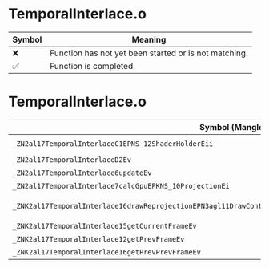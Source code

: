 # TemporalInterlace.o
| Symbol | Meaning 
| ------------- | ------------- 
| :x: | Function has not yet been started or is not matching. 
| :white_check_mark: | Function is completed. 


# TemporalInterlace.o
| Symbol (Mangled) | Symbol (Demangled) | Decompiled? |
| ------------- |  ------------- | ------------- |
| `_ZN2al17TemporalInterlaceC1EPNS_12ShaderHolderEii` | `al::TemporalInterlace::TemporalInterlace(al::ShaderHolder *,int,int)` | :white_check_mark: |
| `_ZN2al17TemporalInterlaceD2Ev` | `al::TemporalInterlace::~TemporalInterlace()` | :white_check_mark: |
| `_ZN2al17TemporalInterlace6updateEv` | `al::TemporalInterlace::update(void)` | :white_check_mark: |
| `_ZN2al17TemporalInterlace7calcGpuEPKNS_10ProjectionEi` | `al::TemporalInterlace::calcGpu(al::Projection const*,int)` | :white_check_mark: |
| `_ZNK2al17TemporalInterlace16drawReprojectionEPN3agl11DrawContextERKNS1_12RenderBufferEPKNS1_11TextureDataES9_` | `al::TemporalInterlace::drawReprojection(agl::DrawContext *,agl::RenderBuffer const&,agl::TextureData const*,agl::TextureData const*)const` | :white_check_mark: |
| `_ZNK2al17TemporalInterlace15getCurrentFrameEv` | `al::TemporalInterlace::getCurrentFrame(void)const` | :white_check_mark: |
| `_ZNK2al17TemporalInterlace12getPrevFrameEv` | `al::TemporalInterlace::getPrevFrame(void)const` | :white_check_mark: |
| `_ZNK2al17TemporalInterlace16getPrevPrevFrameEv` | `al::TemporalInterlace::getPrevPrevFrame(void)const` | :white_check_mark: |
